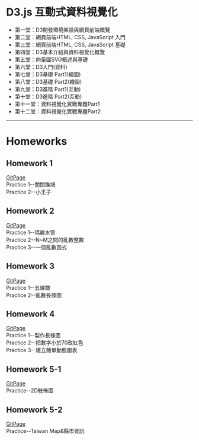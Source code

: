 # D3.js 互動式資料視覺化
* 第一堂：D3開發環境架設與網頁前端概覽
* 第二堂：網頁前端HTML, CSS, JavaScript 入門
* 第三堂：網頁前端HTML, CSS, JavaScript 基礎
* 第四堂：D3基本介紹與資料視覺化概覽
* 第五堂：向量圖SVG概述與基礎
* 第六堂：D3入門(資料)
* 第七堂：D3基礎 Part1(繪圖)
* 第八堂：D3基礎 Part2(繪圖)
* 第九堂：D3進階 Part1(互動)
* 第十堂：D3進階 Part2(互動)
* 第十一堂：資料視覺化實戰專題Part1
* 第十二堂：資料視覺化實戰專題Part2
---
# Homeworks
## Homework 1
[GitPage](https://pei-syuan-li.github.io/D3-HW/HW1/) </br> 
Practice 1--關關雎鳩 </br> 
Practice 2--小王子

## Homework 2
[GitPage](https://pei-syuan-li.github.io/D3-HW/HW2/) </br>
Practice 1--瑪麗水管 </br> 
Practice 2--N~M之間的亂數整數 </br> 
Practice 3--一個亂數函式

## Homework 3
[GitPage](https://pei-syuan-li.github.io/D3-HW/HW3/) </br>
Practice 1--五線譜  </br> 
Practice 2--亂數長條圖 </br> 

## Homework 4
[GitPage](https://pei-syuan-li.github.io/D3-HW/HW4/) </br>
Practice 1--製作長條圖 </br> 
Practice 2--把數字小於70改紅色 </br> 
Practice 3--建立簡單動態圖表

## Homework 5-1
[GitPage](https://pei-syuan-li.github.io/D3-HW/HW5-1/) </br>
Practice--2D散佈圖

## Homework 5-2
[GitPage](https://pei-syuan-li.github.io/D3-HW/HW5-2/) </br>
Practice--Taiwan Map&縣市資訊
